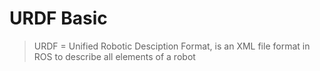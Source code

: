 # URDF Basic

> URDF = Unified Robotic Desciption Format, is an XML file format in ROS to describe all elements of a robot
